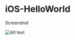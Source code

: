 # iOS-HelloWorld


Screenshot

![Alt text](https://cloud.githubusercontent.com/assets/8681531/10752879/4a276ce2-7c4a-11e5-8d77-2735110e3457.png "Hello World from Nishant")

